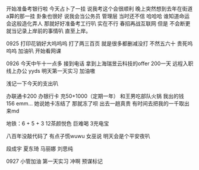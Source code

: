 开始准备考银行啦
今天占卜了一挂 说我考这个会很顺利 晚上突然想到去年在街道a算的那一挂 卦象也很好 说我会当公务员 管理层 当时还不信
哈哈哈 谁知道命运会这般造化弄人 那就好好准备考工行叭 实在不行 春招再战互联网 但是 不会断更 就当记录上岸前的事情叭 直至上岸。

0925 打印花销好大呜呜呜 打了两三百页 就是很多都删减没打 不然五六十 贵死呜呜呜 
加油叭 开始看网课 

0926 今天中午十一点多 接到电话 拿到上海瑞昱云科技的offer 200一天 远程入职 线上办公 yyds 明天第一天实习 加油嗷 

浅记一下今天的支出叭

办联通卡200
办银行卡 充50+1000（定期一年）
和王男吃部队火锅 我出的钱 156 emm…
她说她卡冻结了 那就冻了呗
出去一趟真贵  有时间去把我的一千取出来md

地铁：6 + 5 + 3
12茶颜悦色 巨难喝
3充电宝

八百年没敲代码了 有点子慌wuwu 女巫说 明天会是个平安夜叭

段成宇 夏东琦 马丽娜 刘思纯 


0927 小管加油 第一天实习 冲啊  预谋标记